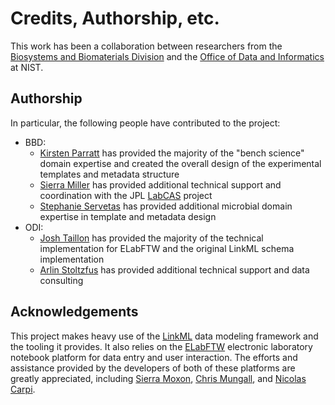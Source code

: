# Credits, Authorship, etc.

This work has been a collaboration between researchers from the 
[Biosystems and Biomaterials Division](https://www.nist.gov/mml/bbd) and the
[Office of Data and Informatics](https://www.nist.gov/mml/odi) at NIST.

## Authorship

In particular, the following people have contributed to the project:

- BBD:
	- [Kirsten Parratt](https://www.nist.gov/people/kirsten-parratt) has provided the
      majority of the "bench science" domain expertise and created the overall design
	  of the experimental templates and metadata structure 
	- [Sierra Miller](https://www.nist.gov/people/sierra-miller) has provided additional
	  technical support and coordination with the JPL 
	  [LabCAS](https://edrn.nci.nih.gov/data-and-resources/informatics/labcas-cancer-biomarker-data-commons/training/labcas-general-overview/)
	  project
	- [Stephanie Servetas](https://www.nist.gov/people/stephanie-servetas) has provided
	  additional microbial domain expertise in template and metadata design
- ODI:
	- [Josh Taillon](https://orcid.org/0000-0002-5185-4503) has provided the
      majority of the technical implementation for ELabFTW and the original LinkML 
      schema implementation
	- [Arlin Stoltzfus](https://www.nist.gov/people/arlin-b-stoltzfus) has provided
	  additional technical support and data consulting 

## Acknowledgements

This project makes heavy use of the [LinkML](https://linkml.io/) data modeling framework
and the tooling it provides. It also relies on the [ELabFTW](https://elabftw.net)
electronic laboratory notebook platform for data entry and user interaction. The efforts
and assistance provided by the developers of both of these platforms are greatly
appreciated, including [Sierra Moxon](https://github.com/sierra-moxon),
[Chris Mungall](https://github.com/cmungall), and
[Nicolas Carpi](https://github.com/NicolasCARPi). 